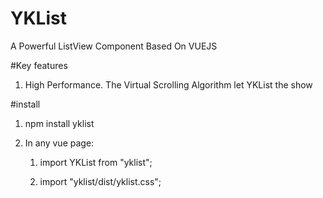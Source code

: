 # YKList
A Powerful ListView Component Based On VUEJS 

#Key features

1. High Performance. The Virtual Scrolling Algorithm let YKList the show   

#install 
1.  npm install yklist

2. In any vue page:
    
    1)  import YKList from "yklist";
    
    2)  import "yklist/dist/yklist.css";

